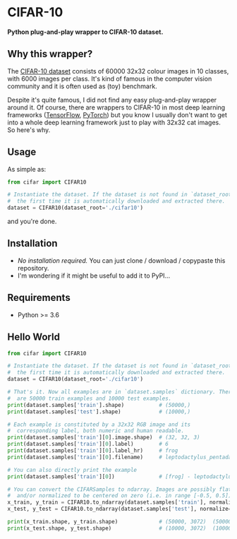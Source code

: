 # CIFAR-10

**Python plug-and-play wrapper to CIFAR-10 dataset.**

## Why this wrapper?

The [CIFAR-10 dataset](https://www.cs.toronto.edu/~kriz/cifar.html) consists of 60000 32x32 colour images in 10 classes, with 6000 images per class. It's kind of famous in the computer vision community and it is often used as (toy) benchmark.

Despite it's quite famous, I did not find any easy plug-and-play wrapper around it. Of course, there are wrappers to CIFAR-10 in most deep learning frameworks ([TensorFlow](https://github.com/tensorflow/models/tree/master/tutorials/image/cifar10), [PyTorch](https://pytorch.org/docs/stable/torchvision/datasets.html)) but you know I usually don't want to get into a whole deep learning framework just to play with 32x32 cat images. So here's why.

## Usage
As simple as:
```python
from cifar import CIFAR10

# Instantiate the dataset. If the dataset is not found in `dataset_root`,
#  the first time it is automatically downloaded and extracted there.
dataset = CIFAR10(dataset_root='./cifar10')
```
and you're done.

## Installation

* *No installation required.* You can just clone / download / copypaste this repository.
* I'm wondering if it might be useful to add it to PyPI...

## Requirements
* Python >= 3.6

## Hello World
```python
from cifar import CIFAR10

# Instantiate the dataset. If the dataset is not found in `dataset_root`,
#  the first time it is automatically downloaded and extracted there.
dataset = CIFAR10(dataset_root='./cifar10')

# That's it. Now all examples are in `dataset.samples` dictionary. There
#  are 50000 train examples and 10000 test examples.
print(dataset.samples['train'].shape)           # (50000,)
print(dataset.samples['test'].shape)            # (10000,)

# Each example is constituted by a 32x32 RGB image and its
#  corresponding label, both numeric and human readable.
print(dataset.samples['train'][0].image.shape)  # (32, 32, 3)
print(dataset.samples['train'][0].label)        # 6
print(dataset.samples['train'][0].label_hr)     # frog
print(dataset.samples['train'][0].filename)     # leptodactylus_pentadactylus_s_000004.png

# You can also directly print the example
print(dataset.samples['train'][0])              # [frog] - leptodactylus_pentadactylus_s_000004.png

# You can convert the CIFARSamples to ndarray. Images are possibly flattened
#  and/or normalized to be centered on zero (i.e. in range [-0.5, 0.5])
x_train, y_train = CIFAR10.to_ndarray(dataset.samples['train'], normalize=True, flatten=True)
x_test, y_test = CIFAR10.to_ndarray(dataset.samples['test'], normalize=True, flatten=True)

print(x_train.shape, y_train.shape)             # (50000, 3072)  (50000,)
print(x_test.shape, y_test.shape)               # (10000, 3072)  (10000,)
```


